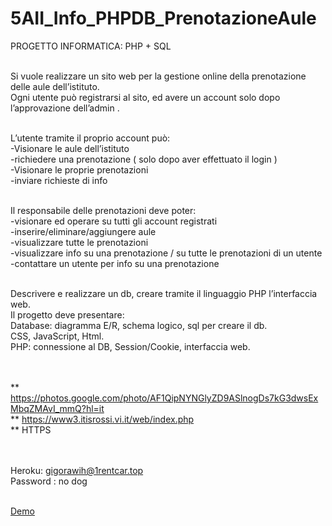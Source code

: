 # 5AII_Info_PHPDB_PrenotazioneAule

PROGETTO INFORMATICA: PHP + SQL <br><br>

Si vuole realizzare un sito web per la gestione online della prenotazione delle aule dell’istituto. <br>
Ogni utente può registrarsi al sito, ed avere un account solo dopo l’approvazione dell’admin . <br><br>

L’utente tramite il proprio account può:<br>
-Visionare le aule dell’istituto<br>
-richiedere una prenotazione ( solo dopo aver effettuato il login )<br>
-Visionare le proprie prenotazioni <br>
-inviare richieste di info<br><br>

Il responsabile delle prenotazioni deve poter:<br>
-visionare ed operare su tutti gli account registrati<br>
-inserire/eliminare/aggiungere aule<br>
-visualizzare tutte le prenotazioni<br>
-visualizzare info su una prenotazione / su tutte le prenotazioni di un utente<br>
-contattare un utente per info su una prenotazione<br><br>

Descrivere e realizzare un db, creare tramite il linguaggio PHP l’interfaccia web. <br>
Il progetto deve presentare:<br>
Database: diagramma E/R, schema logico, sql per creare il db.<br>
CSS, JavaScript, Html.<br>
PHP: connessione al DB, Session/Cookie, interfaccia web. <br><br><br>


** https://photos.google.com/photo/AF1QipNYNGlyZD9ASlnogDs7kG3dwsExMbqZMAvI_mmQ?hl=it <br>
** https://www3.itisrossi.vi.it/web/index.php <br>
** HTTPS

<br><br>
Heroku: gigorawih@1rentcar.top <br>
Password : no dog

<br>
<a href="https://prenotazioneaule.herokuapp.com/index.php"> Demo </a>